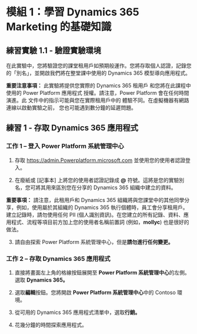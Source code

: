 ﻿---
lab:
    title: '實驗 1.1： 驗證實驗環境'
    module: '模組 1： 學習 Dynamics 365 Marketing 的基礎知識'
---


模組 1：學習 Dynamics 365 Marketing 的基礎知識
========================

## 練習實驗 1.1 - 驗證實驗環境 

在此實驗中，您將驗證您的課堂租用戶如預期般運作。您將存取個人認證，記錄您的「別名」，並開啟我們將在整堂課中使用的 Dynamics 365 模型導向應用程式。 

**重要注意事項：** 此實驗將提供您實際的 Dynamics 365 租用戶
和您將在此課程中使用的 Power Platform 應用程式
授權。請注意，Power Platform 會在任何時間演進。此
文件中的指示可能與您在實際租用戶中的
體驗不同。在虛擬機器有網路連線以啟動實驗之前，
您也可能遇到數分鐘的延遲問題。

練習 1 - 存取 Dynamics 365 應用程式
---------------------------------------------------

### 工作 1 – 登入 Power Platform 系統管理中心

1.  存取 <https://admin.Powerplatform.microsoft.com> 並使用您的使用者認證登入。

2. 在廢紙或 [記事本] 上將您的使用者認證記錄成 **@** 符號。這將是您的實驗別名，您可將其用來區別您在分享的 Dynamics 365 組織中建立的資料。 

**重要事項：** 請注意，此租用戶和 Dynamics 365 組織將與您課堂中的其他同學分享，例如，使用屬於其組織的 Dynamics 365 執行個體時，員工會分享租用戶。建立記錄時，請勿使用任何 PII (個人識別資訊)。在您建立的所有記錄、資料、應用程式、流程等項目前方加上您的使用者名稱前置詞 (例如，**mollyc**) 也是很好的做法。

3. 請自由探索 Power Platform 系統管理中心，但是**請勿進行任何變更。**

### 工作 2 – 存取 Dynamics 365 應用程式

1.  直接將畫面左上角的格線按鈕展開至 **Power Platform 系統管理中心**的左側。選取 **Dynamics 365。**

2.  選取**編輯**按鈕。您將開啟 **Power Platform 系統管理中心**中的 Contoso 環境。

4. 從可用的 Dynamics 365 應用程式清單中，選取**行銷。**

5. 花幾分鐘的時間探索應用程式。
